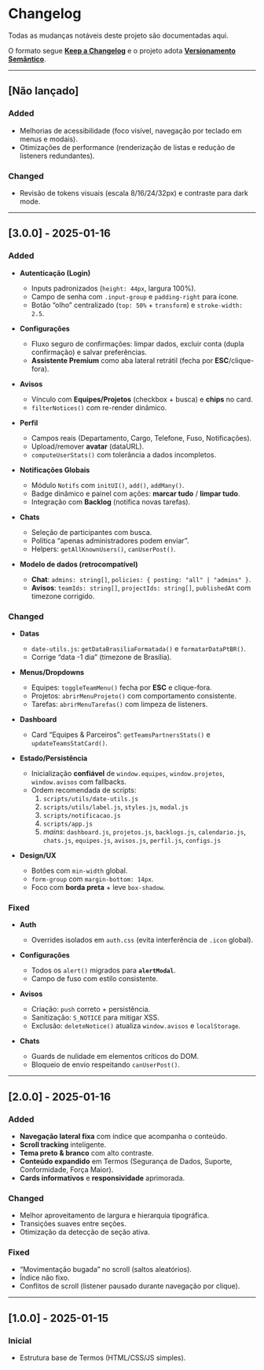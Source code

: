 # Changelog

Todas as mudanças notáveis deste projeto são documentadas aqui.

O formato segue **[Keep a Changelog](https://keepachangelog.com/pt-BR/1.0.0/)** e o projeto adota **[Versionamento Semântico](https://semver.org/lang/pt-BR/)**.

---

## [Não lançado]

### Added
- Melhorias de acessibilidade (foco visível, navegação por teclado em menus e modais).
- Otimizações de performance (renderização de listas e redução de listeners redundantes).

### Changed
- Revisão de tokens visuais (escala 8/16/24/32px) e contraste para dark mode.

---

## [3.0.0] - 2025-01-16

### Added
- **Autenticação (Login)**
  - Inputs padronizados (`height: 44px`, largura 100%).
  - Campo de senha com `.input-group` e `padding-right` para ícone.
  - Botão “olho” centralizado (`top: 50%` + `transform`) e `stroke-width: 2.5`.

- **Configurações**
  - Fluxo seguro de confirmações: limpar dados, excluir conta (dupla confirmação) e salvar preferências.
  - **Assistente Premium** como aba lateral retrátil (fecha por **ESC**/clique-fora).

- **Avisos**
  - Vínculo com **Equipes/Projetos** (checkbox + busca) e **chips** no card.
  - `filterNotices()` com re-render dinâmico.

- **Perfil**
  - Campos reais (Departamento, Cargo, Telefone, Fuso, Notificações).
  - Upload/remover **avatar** (dataURL).
  - `computeUserStats()` com tolerância a dados incompletos.

- **Notificações Globais**
  - Módulo `Notifs` com `initUI()`, `add()`, `addMany()`.
  - Badge dinâmico e painel com ações: **marcar tudo** / **limpar tudo**.
  - Integração com **Backlog** (notifica novas tarefas).

- **Chats**
  - Seleção de participantes com busca.
  - Política “apenas administradores podem enviar”.
  - Helpers: `getAllKnownUsers()`, `canUserPost()`.

- **Modelo de dados (retrocompatível)**
  - **Chat**: `admins: string[]`, `policies: { posting: "all" | "admins" }`.
  - **Avisos**: `teamIds: string[]`, `projectIds: string[]`, `publishedAt` com timezone corrigido.

### Changed
- **Datas**
  - `date-utils.js`: `getDataBrasiliaFormatada()` e `formatarDataPtBR()`.
  - Corrige “data -1 dia” (timezone de Brasília).

- **Menus/Dropdowns**
  - Equipes: `toggleTeamMenu()` fecha por **ESC** e clique-fora.
  - Projetos: `abrirMenuProjeto()` com comportamento consistente.
  - Tarefas: `abrirMenuTarefas()` com limpeza de listeners.

- **Dashboard**
  - Card “Equipes & Parceiros”: `getTeamsPartnersStats()` e `updateTeamsStatCard()`.

- **Estado/Persistência**
  - Inicialização **confiável** de `window.equipes`, `window.projetos`, `window.avisos` com fallbacks.
  - Ordem recomendada de scripts:
    1) `scripts/utils/date-utils.js`  
    2) `scripts/utils/label.js`, `styles.js`, `modal.js`  
    3) `scripts/notificacao.js`  
    4) `scripts/app.js`  
    5) *mains*: `dashboard.js`, `projetos.js`, `backlogs.js`, `calendario.js`, `chats.js`, `equipes.js`, `avisos.js`, `perfil.js`, `configs.js`

- **Design/UX**
  - Botões com `min-width` global.
  - `form-group` com `margin-bottom: 14px`.
  - Foco com **borda preta** + leve `box-shadow`.

### Fixed
- **Auth**
  - Overrides isolados em `auth.css` (evita interferência de `.icon` global).

- **Configurações**
  - Todos os `alert()` migrados para **`alertModal`**.
  - Campo de fuso com estilo consistente.

- **Avisos**
  - Criação: `push` correto + persistência.
  - Sanitização: `S_NOTICE` para mitigar XSS.
  - Exclusão: `deleteNotice()` atualiza `window.avisos` e `localStorage`.

- **Chats**
  - Guards de nulidade em elementos críticos do DOM.
  - Bloqueio de envio respeitando `canUserPost()`.

---

## [2.0.0] - 2025-01-16

### Added
- **Navegação lateral fixa** com índice que acompanha o conteúdo.
- **Scroll tracking** inteligente.
- **Tema preto & branco** com alto contraste.
- **Conteúdo expandido** em Termos (Segurança de Dados, Suporte, Conformidade, Força Maior).
- **Cards informativos** e **responsividade** aprimorada.

### Changed
- Melhor aproveitamento de largura e hierarquia tipográfica.
- Transições suaves entre seções.
- Otimização da detecção de seção ativa.

### Fixed
- “Movimentação bugada” no scroll (saltos aleatórios).
- Índice não fixo.
- Conflitos de scroll (listener pausado durante navegação por clique).

---

## [1.0.0] - 2025-01-15
### Inicial
- Estrutura base de Termos (HTML/CSS/JS simples).